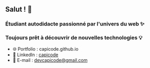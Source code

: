 ## **Salut !** 🙂

### Étudiant autodidacte passionné par l'univers du web ✨
 ### Toujours prêt à découvrir de nouvelles technologies 💡

* 🌐 Portfolio  : capicode.github.io
* 🤵 LinkedIn   : [capicode](https://www.linkedin.com/in/giovanni-charles-edouard-a15337179/) 
* 📧 E-mail     : devcapicode@gmail.com